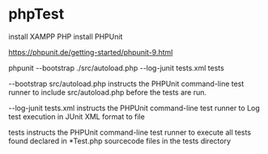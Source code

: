 # phpTest

install XAMPP PHP
install PHPUnit

https://phpunit.de/getting-started/phpunit-9.html


phpunit --bootstrap ./src/autoload.php --log-junit tests.xml tests

--bootstrap src/autoload.php instructs the PHPUnit command-line test runner to include src/autoload.php before the tests are run.

--log-junit tests.xml instructs the PHPUnit command-line test runner to Log test execution in JUnit XML format to file

tests instructs the PHPUnit command-line test runner to execute all tests found declared in *Test.php sourcecode files in the tests directory

